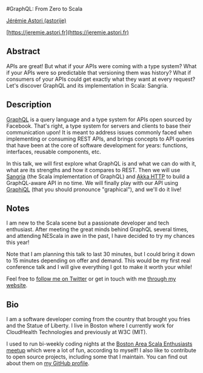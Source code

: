 #GraphQL: From Zero to Scala

[Jérémie Astori (astorije)](http://twitter.com/astorije)

[https://jeremie.astori.fr](https://jeremie.astori.fr)

## Abstract

APIs are great! But what if your APIs were coming with a type system? What if your APIs were so predictable that versioning them was history? What if consumers of your APIs could get exactly what they want at every request? Let's discover GraphQL and its implementation in Scala: Sangria.

## Description

[GraphQL](http://graphql.org/) is a query language and a type system for APIs open sourced by Facebook. That's right, a type system for servers and clients to base their communication upon! It is meant to address issues commonly faced when implementing or consuming REST APIs, and brings concepts to API queries that have been at the core of software development for years: functions, interfaces, reusable components, etc.

In this talk, we will first explore what GraphQL is and what we can do with it, what are its strengths and how it compares to REST. Then we will use [Sangria](http://sangria-graphql.org/) (the Scala implementation of GraphQL) and [Akka HTTP](http://doc.akka.io/docs/akka/2.4.7/scala/http/) to build a GraphQL-aware API in no time. We will finally play with our API using [GraphiQL](https://medium.com/the-graphqlhub/graphiql-graphql-s-killer-app-9896242b2125) (that you should pronounce "graphical"), and we'll do it live!

## Notes

I am new to the Scala scene but a passionate developer and tech enthusiast. After meeting the great minds behind GraphQL several times, and attending NEScala in awe in the past, I have decided to try my chances this year!

Note that I am planning this talk to last 30 minutes, but I could bring it down to 15 minutes depending on offer and demand. This would be my first real conference talk and I will give everything I got to make it worth your while!

Feel free to [follow me on Twitter](https://twitter.com/astorije) or get in touch with me [through my website](https://jeremie.astori.fr).

## Bio
  
I am a software developer coming from the country that brought you fries and the Statue of Liberty. I live in Boston where I currently work for CloudHealth Technologies and previously at W3C (MIT).

I used to run bi-weekly coding nights at the [Boston Area Scala Enthusiasts meetup](https://www.meetup.com/boston-scala/) which were a lot of fun, according to myself! I also like to contribute to open source projects, including some that I maintain. You can find out about them on [my GitHub profile](https://github.com/astorije).